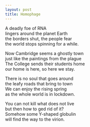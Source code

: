 ```yaml
---
layout: post
title: Homophage
---
```


A deadly foe of RNA  
lingers around the planet Earth  
the borders shut, the people fear  
the world stops spinning for a while.  

Now Cambridge seems a ghostly town  
just like the paintings from the plague  
The College sends their students home  
our home is here, so here we stay.  

There is no soul that goes around  
the leafy roads that bring to town  
We can enjoy the rising spring  
as the whole world is in lockdown.  

You can not kill what does not live  
but then how to ged rid of it?  
Somehow some Y-shaped globulin  
will find the way to the virion.  
